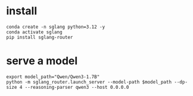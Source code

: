 # install

```shell=
conda create -n sglang python=3.12 -y
conda activate sglang
pip install sglang-router
```

# serve a model

```shell=
export model_path="Qwen/Qwen3-1.7B"
python -m sglang_router.launch_server --model-path $model_path --dp-size 4 --reasoning-parser qwen3 --host 0.0.0.0
```

# 